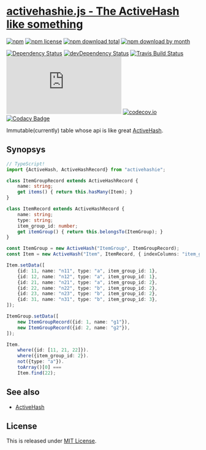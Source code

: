 # [activehashie.js - The ActiveHash like something](https://github.com/Narazaka/activehashie.js)

[![npm](https://img.shields.io/npm/v/activehashie.svg)](https://www.npmjs.com/package/activehashie)
[![npm license](https://img.shields.io/npm/l/activehashie.svg)](https://www.npmjs.com/package/activehashie)
[![npm download total](https://img.shields.io/npm/dt/activehashie.svg)](https://www.npmjs.com/package/activehashie)
[![npm download by month](https://img.shields.io/npm/dm/activehashie.svg)](https://www.npmjs.com/package/activehashie)

[![Dependency Status](https://david-dm.org/Narazaka/activehashie.js.svg)](https://david-dm.org/Narazaka/activehashie.js)
[![devDependency Status](https://david-dm.org/Narazaka/activehashie.js/dev-status.svg)](https://david-dm.org/Narazaka/activehashie.js#info=devDependencies)
[![Travis Build Status](https://travis-ci.org/Narazaka/activehashie.js.svg)](https://travis-ci.org/Narazaka/activehashie.js)
[![AppVeyor Build Status](https://ci.appveyor.com/api/projects/status/github/Narazaka/activehashie.js?svg=true)](https://ci.appveyor.com/project/Narazaka/activehashie-js)
[![codecov.io](https://codecov.io/github/Narazaka/activehashie.js/coverage.svg?branch=master)](https://codecov.io/github/Narazaka/activehashie.js?branch=master)
[![Codacy Badge](https://api.codacy.com/project/badge/Grade/7657d5c839564b44b9b7f6e47c6a9896)](https://www.codacy.com/app/narazaka/activehashie-js?utm_source=github.com&amp;utm_medium=referral&amp;utm_content=Narazaka/activehashie.js&amp;utm_campaign=Badge_Grade)

Immutable(currently) table whose api is like great [ActiveHash](https://github.com/zilkey/active_hash).

## Synopsys

```typescript
// TypeScript!
import {ActiveHash, ActiveHashRecord} from "activehashie";

class ItemGroupRecord extends ActiveHashRecord {
    name: string;
    get items() { return this.hasMany(Item); }
}

class ItemRecord extends ActiveHashRecord {
    name: string;
    type: string;
    item_group_id: number;
    get itemGroup() { return this.belongsTo(ItemGroup); }
}

const ItemGroup = new ActiveHash("ItemGroup", ItemGroupRecord);
const Item = new ActiveHash("Item", ItemRecord, { indexColumns: "item_group_id" });

Item.setData([
    {id: 11, name: "n11", type: "a", item_group_id: 1},
    {id: 12, name: "n12", type: "a", item_group_id: 1},
    {id: 21, name: "n21", type: "a", item_group_id: 2},
    {id: 22, name: "n22", type: "b", item_group_id: 2},
    {id: 23, name: "n23", type: "b", item_group_id: 2},
    {id: 31, name: "n31", type: "b", item_group_id: 3},
]);

ItemGroup.setData([
    new ItemGroupRecord({id: 1, name: "g1"}),
    new ItemGroupRecord({id: 2, name: "g2"}),
]);

Item.
    where({id: [11, 21, 22]}).
    where({item_group_id: 2}).
    not({type: "a"}).
    toArray()[0] ===
    Item.find(22);
```

## See also

- [ActiveHash](https://github.com/zilkey/active_hash)

## License

This is released under [MIT License](http://narazaka.net/license/MIT?2017).
